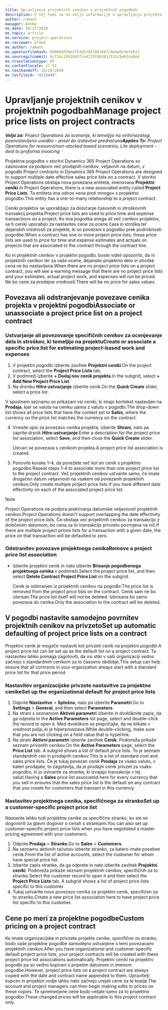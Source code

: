 ```yaml
---
title: Upravljanje projektnih cenikov v projektnih pogodbah
description: V tej temi so na voljo informacije o upravljanju projektnih cenikov v projektnih pogodbah.
author: rumant
manager: Annbe
ms.date: 10/27/2020
ms.topic: article
ms.service: project-operations
ms.reviewer: kfend
ms.author: rumant
ms.openlocfilehash: 030684576e1f53d27921907b07c9e5e0c5efe612
ms.sourcegitcommit: 4cf1dc1561b92fca4175f0b3813133c5e63ce8e6
ms.translationtype: HT
ms.contentlocale: sl-SI
ms.lasthandoff: 10/28/2020
ms.locfileid: "4133445"
---
```

# <a name="manage-project-price-lists-on-project-contracts"></a><span data-ttu-id="bee3f-103">Upravljanje projektnih cenikov v projektnih pogodbah</span><span class="sxs-lookup"><span data-stu-id="bee3f-103">Manage project price lists on project contracts</span></span>

<span data-ttu-id="bee3f-104">_**Velja za:** Project Operations za scenarije, ki temeljijo na virih/nezalogi, poenostavljeno uvedbo – posel do izstavitve predračuna_</span><span class="sxs-lookup"><span data-stu-id="bee3f-104">_**Applies To:** Project Operations for resource/non-stocked based scenarios, Lite deployment - deal to proforma invoicing_</span></span>

<span data-ttu-id="bee3f-105">Projektne pogodbe v storitvi Dynamics 365 Project Operations so zasnovane za podporo več prodajnih cenikov, veljavnih na datum, v pogodbi.</span><span class="sxs-lookup"><span data-stu-id="bee3f-105">Project contracts in Dynamics 365 Project Operations are designed to support multiple date effective sales price lists on a contract.</span></span> <span data-ttu-id="bee3f-106">V storitvi Project Operations obstaja nova povezana entiteta, imenovana **Projektni ceniki**.</span><span class="sxs-lookup"><span data-stu-id="bee3f-106">In Project Operations, there is a new associated entity called **Project Price Lists**.</span></span> <span data-ttu-id="bee3f-107">Ta entiteta ima odnos »ena proti mnogo« s projektno pogodbo.</span><span class="sxs-lookup"><span data-stu-id="bee3f-107">This entity has a one-to-many relationship to a project contract.</span></span>

<span data-ttu-id="bee3f-108">Ceniki projektov se uporabljajo za določanje časovnih in stroškovnih transakcij projekta.</span><span class="sxs-lookup"><span data-stu-id="bee3f-108">Project price lists are used to price time and expense transactions on a project.</span></span> <span data-ttu-id="bee3f-109">Ko ima pogodba enega ali več cenikov projektov, se ti ceniki uporabijo za nastavitev cene za ocene časa in stroška ter dejanskih vrednosti za projekte, ki so povezani s pogodbo prek podrobnosti pogodbe.</span><span class="sxs-lookup"><span data-stu-id="bee3f-109">When a contract has one or more project price lists, these price lists are used to price for time and expense estimates and actuals on projects that are associated to the contract through the contract line.</span></span>

<span data-ttu-id="bee3f-110">Ko ni projektnih cenikov v projektni pogodbi, boste videli opozorilo, da ni projektnih cenikov ter za vaše ocene, dejansko projektno delo in stroške cena ne bo nastavljena.</span><span class="sxs-lookup"><span data-stu-id="bee3f-110">When there are no project price lists on a project contract, you will see a warning message that there are no project price lists and your estimates, actual project work, and expenses will not be priced.</span></span> <span data-ttu-id="bee3f-111">Ne bo cene za prodajne vrednosti.</span><span class="sxs-lookup"><span data-stu-id="bee3f-111">There will be no price for sales values.</span></span>

## <a name="associate-or-unassociate-a-project-price-list-on-a-project-contract"></a><span data-ttu-id="bee3f-112">Povezava ali odstranjevanje povezave cenika projekta v projektni pogodbi</span><span class="sxs-lookup"><span data-stu-id="bee3f-112">Associate or unassociate a project price list on a project contract</span></span>

### <a name="create-or-associate-a-specific-price-list-for-estimating-project-based-work-and-expenses"></a><span data-ttu-id="bee3f-113">Ustvarjanje ali povezovanje specifičnih cenikov za ocenjevanje dela in stroškov, ki temeljijo na projektu</span><span class="sxs-lookup"><span data-stu-id="bee3f-113">Create or associate a specific price list for estimating project-based work and expenses</span></span>

1. <span data-ttu-id="bee3f-114">V projektni pogodbi izberite zavihek **Projektni ceniki**.</span><span class="sxs-lookup"><span data-stu-id="bee3f-114">On the project contract, select the **Project Price Lists** tab.</span></span>
2. <span data-ttu-id="bee3f-115">V podmreži izberite **+ Dodaj nov cenik projekta**.</span><span class="sxs-lookup"><span data-stu-id="bee3f-115">In the subgrid, select **+ Add New Project Price List**.</span></span>
3. <span data-ttu-id="bee3f-116">Na drsniku **Hitro ustvarjanje** izberite cenik.</span><span class="sxs-lookup"><span data-stu-id="bee3f-116">On the **Quick Create** slider, select a price list.</span></span> 

  <span data-ttu-id="bee3f-117">V spustnem seznamu so prikazani vsi ceniki, ki imajo kontekst nastavljen na **Prodaja**, kjer se valuta na ceniku ujema z valuto v pogodbi.</span><span class="sxs-lookup"><span data-stu-id="bee3f-117">The drop-down list shows all price lists that have the context set to **Sales**, where the currency on the price list matches the currency on the contract.</span></span>
  
4. <span data-ttu-id="bee3f-118">Vnesite opis za povezavo cenika projekta, izberite **Shrani**, nato pa zaprite drsnik **Hitro ustvarjanje**.</span><span class="sxs-lookup"><span data-stu-id="bee3f-118">Enter a description for the project price list association, select **Save**, and then close the **Quick Create** slider.</span></span>

   <span data-ttu-id="bee3f-119">Ustvari se povezava s cenikom projekta.</span><span class="sxs-lookup"><span data-stu-id="bee3f-119">A project price list association is created.</span></span>
   
5. <span data-ttu-id="bee3f-120">Ponovite korake 1–4, da povežete več kot en cenik s projektno pogodbo.</span><span class="sxs-lookup"><span data-stu-id="bee3f-120">Repeat steps 1-4 to associate more than one project price list to the project contract.</span></span> <span data-ttu-id="bee3f-121">Več projektnih cenikov ustvarite samo, če imate drugačen datum veljavnosti na vsakem od povezanih projektnih cenikov.</span><span class="sxs-lookup"><span data-stu-id="bee3f-121">Only create multiple project price lists if you have different date effectivity on each of the associated project price list.</span></span>

> [!NOTE]
> <span data-ttu-id="bee3f-122">Project Operations ne podpira prekrivanja datumske veljavnosti projektnih cenikov.</span><span class="sxs-lookup"><span data-stu-id="bee3f-122">Project Operations doesn't support overlapping the date effectivity of the project price lists.</span></span> <span data-ttu-id="bee3f-123">Če obstaja več projektnih cenikov za transakcijo z določenim datumom, bo cena za to transakcijo privzeto povrnjena na nič.</span><span class="sxs-lookup"><span data-stu-id="bee3f-123">If there are multiple project prices lists for a transaction with a given date, the price on that transaction will be defaulted to zero.</span></span>

### <a name="remove-a-project-price-list-association"></a><span data-ttu-id="bee3f-124">Odstranitev povezave projektnega cenika</span><span class="sxs-lookup"><span data-stu-id="bee3f-124">Remove a project price list association</span></span>

- <span data-ttu-id="bee3f-125">Izberite projektni cenik in nato izberite **Brisanje pogodbenega projektnega cenika** v podmreži.</span><span class="sxs-lookup"><span data-stu-id="bee3f-125">Select the project price list, and then select **Delete Contract Project Price List** on the subgrid.</span></span> 

  <span data-ttu-id="bee3f-126">Cenik je odstranjen iz projektnih cenikov na pogodbi.</span><span class="sxs-lookup"><span data-stu-id="bee3f-126">The price list is removed from the project price lists on the contract.</span></span> <span data-ttu-id="bee3f-127">Cenik sam ne bo izbrisan.</span><span class="sxs-lookup"><span data-stu-id="bee3f-127">The price list itself will not be deleted.</span></span> <span data-ttu-id="bee3f-128">Izbrisana bo samo povezava do cenika.</span><span class="sxs-lookup"><span data-stu-id="bee3f-128">Only the association to the contract will be deleted.</span></span>

## <a name="set-up-automatic-defaulting-of-project-price-lists-on-a-contract"></a><span data-ttu-id="bee3f-129">V pogodbi nastavite samodejno povrnitev projektnih cenikov na privzeto</span><span class="sxs-lookup"><span data-stu-id="bee3f-129">Set up automatic defaulting of project price lists on a contract</span></span>

<span data-ttu-id="bee3f-130">Projektni cenik je mogoče nastaviti kot privzeti cenik na projektni pogodbi.</span><span class="sxs-lookup"><span data-stu-id="bee3f-130">A project price list can be set up as the default list on a project contract.</span></span> <span data-ttu-id="bee3f-131">Ta nastavitev lahko pomaga zagotoviti, da vsi stiki v vaši organizaciji vedno začnejo s standardnim cenikom za to časovno obdobje.</span><span class="sxs-lookup"><span data-stu-id="bee3f-131">This setup can help ensure that all contracts in your organization always start with a standard price list for that price period.</span></span>

### <a name="set-up-the-organizational-default-for-project-price-lists"></a><span data-ttu-id="bee3f-132">Nastavitev organizacijske privzete nastavitve za projektne cenike</span><span class="sxs-lookup"><span data-stu-id="bee3f-132">Set up the organizational default for project price lists</span></span>

1. <span data-ttu-id="bee3f-133">Odprite **Nastavitve** > **Splošno**, nato pa izberite **Parametri**.</span><span class="sxs-lookup"><span data-stu-id="bee3f-133">Go to **Settings** > **General**, and then select **Parameters**.</span></span>
2. <span data-ttu-id="bee3f-134">Na strani s seznamom **Aktivni parametri** izberite in dvokliknite zapis, da ga odprete.</span><span class="sxs-lookup"><span data-stu-id="bee3f-134">In the **Active Parameters** list page, select and double-click the record to open it.</span></span> <span data-ttu-id="bee3f-135">Med dvoklikom se prepričajte, da ne klikate v vrednost polja, ki je hiperpovezava.</span><span class="sxs-lookup"><span data-stu-id="bee3f-135">While double–clicking, make sure that you are not clicking on a field value that is hyperlink.</span></span> 
3. <span data-ttu-id="bee3f-136">Na strani **Aktivni parametri** izberite zavihek **Cenik**. Podmreža prikaže seznam privzetih cenikov.</span><span class="sxs-lookup"><span data-stu-id="bee3f-136">On the **Active Parameters** page, select the **Price List** tab. A subgrid shows a list of default price lists.</span></span> <span data-ttu-id="bee3f-137">To je seznam standardnih cen in prodajnih cenikov.</span><span class="sxs-lookup"><span data-stu-id="bee3f-137">This is a list of standard cost and sales price lists.</span></span> <span data-ttu-id="bee3f-138">Če je tukaj povezan cenik **Prodaja** za vsako valuto, v kateri prodajate, to zagotavlja, da je prodajni cenik privzet za vsako pogodbo, ki jo ustvarite za stranke, ki izvajajo transakcije v tej valuti.</span><span class="sxs-lookup"><span data-stu-id="bee3f-138">Having a **Sales** price list associated here for every currency that you sell in ensures that the sales price list is the default on any contract that you create for customers that transact in this currency.</span></span>

### <a name="set-up-a-customer-specific-project-price-list"></a><span data-ttu-id="bee3f-139">Nastavitev projektnega cenika, specifičnega za stranko</span><span class="sxs-lookup"><span data-stu-id="bee3f-139">Set up a customer-specific project price list</span></span>

<span data-ttu-id="bee3f-140">Nastavite lahko tudi projektne cenike za specifično stranko, ko ste se dogovorili za glavni dogovor o cenah s strankami.</span><span class="sxs-lookup"><span data-stu-id="bee3f-140">You can also set up customer–specific project price lists when you have negotiated a master pricing agreement with your customers.</span></span>

1. <span data-ttu-id="bee3f-141">Odprite **Prodaja** > **Stranke**.</span><span class="sxs-lookup"><span data-stu-id="bee3f-141">Go to **Sales** > **Customers**.</span></span>
2. <span data-ttu-id="bee3f-142">Na seznamu aktivnih računov izberite stranko, za katero imate poseben cenik.</span><span class="sxs-lookup"><span data-stu-id="bee3f-142">From the list of active accounts, select the customer for whom have special price list.</span></span>
3. <span data-ttu-id="bee3f-143">Izberite zapis stranke, da ga odprete in nato izberite zavihek **Projektni ceniki**. Podmreža prikaže seznam projektnih cenikov, specifičnih za to stranko.</span><span class="sxs-lookup"><span data-stu-id="bee3f-143">Select the customer record to open it and then select the **Project Price Lists** tab. A subgrid shows a list of project price lists specific to this customer.</span></span> 
4. <span data-ttu-id="bee3f-144">Tukaj ustvarite novo povezavo cenika za projektni cenik, specifičen za to stranko.</span><span class="sxs-lookup"><span data-stu-id="bee3f-144">Create a new price list association here to have project price list specific to this customer.</span></span>

## <a name="custom-pricing-on-a-project-contract"></a><span data-ttu-id="bee3f-145">Cene po meri za projektne pogodbe</span><span class="sxs-lookup"><span data-stu-id="bee3f-145">Custom pricing on a project contract</span></span>

<span data-ttu-id="bee3f-146">Ko imate organizacijske in privzete projekte cenike, specifične za stranko, bodo vaše projektne pogodbe samodejno ustvarjene s temi povezavami projektnih cenikov.</span><span class="sxs-lookup"><span data-stu-id="bee3f-146">After you have organizational and customer-specific default project price lists, your project contracts will be created with these project price list associations automatically.</span></span> <span data-ttu-id="bee3f-147">Projektni ceniki na projektni pogodbi pa so vedno kopirani s pripetim datumom in imenom pogodbe.</span><span class="sxs-lookup"><span data-stu-id="bee3f-147">However, project price lists on a project contract are always copied with the date and contract name appended to them.</span></span> <span data-ttu-id="bee3f-148">Upravitelji kupcev in projektni vodje lahko nato začnejo urejati cene za te kopije.</span><span class="sxs-lookup"><span data-stu-id="bee3f-148">The account and project managers can then begin making edits to prices on these copies.</span></span> <span data-ttu-id="bee3f-149">Te spremenjene cene bodo veljale samo za to projektno pogodbo.</span><span class="sxs-lookup"><span data-stu-id="bee3f-149">These changed prices will be applicable to this project contract only.</span></span>
